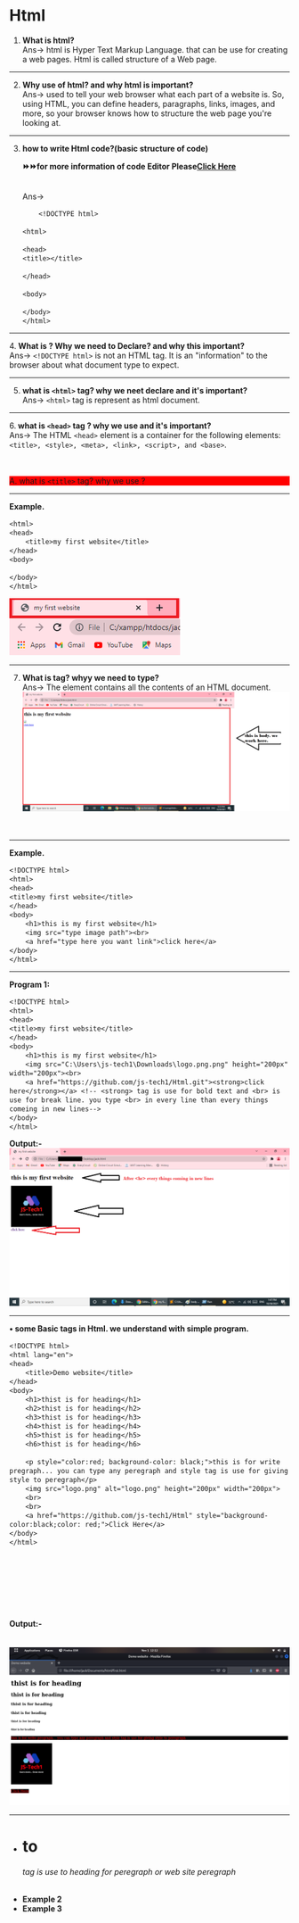 # Html

1. <strong>What is html?</strong><br>
	Ans-> html is Hyper Text Markup Language. that can be use for creating a web pages. Html is called structure of a Web page.

********************************************************************************************************************************************************************************* 
2. <strong>Why use of html? and why html is important?</strong><br>
Ans-> used to tell your web browser what each part of a website is. So, using HTML, you can define headers, paragraphs, links, images, and more, so your browser knows how to structure the web page you're looking at.
 
*********************************************************************************************************************************************************************************
3. <strong>how to write Html code?(basic structure of code)<p>⏩⏩for more information of code Editor Please<a href="more_information.md">Click Here</a></p></strong><br>
Ans->
	```language
		<!DOCTYPE html>

	<html>

	<head>
	<title></title>

	</head>

	<body>

	</body>
	</html>
	```



*********************************************************************************************************************************************************************************  
4.<strong> What is <!DOCTYPE html> ? Why we need to Declare? and why this important? </strong> <br>
 Ans-> ```<!DOCTYPE html>```  is not an HTML tag. It is an "information" to the browser about what document type to expect.
********************************************************************************************************************************************************************************
5. <strong>what is ```<html>``` tag?  why we neet declare and it's important?</strong><br>
 Ans-> ```<html>``` tag is represent as html document.
 ********************************************************************************************************************************************************************************
6.<strong> what is ```<head>``` tag ? why we use and it's important?</strong> <br>
 Ans-> The HTML ```<head>``` element is a container for the following elements: ```<title>, <style>, <meta>, <link>, <script>, and <base>```.
	<br>
	<br>				
	<p style="background-color: red">A. what is ```<title>``` tag? why we use ?</p>
	
*********************************************************************************************************************************************************************************
<strong>Example.</strong>	
		
```<!DOCTYPE html>
<html>
<head>
	<title>my first website</title>
</head>
<body>

</body>
</html>
```
<img src="first web site.png">
		
*********************************************************************************************************************************************************************************

7. <strong>What is <body> tag? whyy we need to type?</strong><br>
Ans-> The <body> element contains all the contents of an HTML document.<br>
	<img src="body.png"><br>
		<br>
		<br>
*********************************************************************************************************************************************************************************
<strong>Example.</strong>
```example
<!DOCTYPE html>
<html>
<head>
<title>my first website</title>
</head>
<body>
	<h1>this is my first website</h1>
	<img src="type image path"><br>
	<a href="type here you want link">click here</a>
</body>
</html>
```	
*******************************************************************************************************************************************************************************		
<strong>Program 1:</strong>
```
<!DOCTYPE html>
<html>
<head>
<title>my first website</title>
</head>
<body>
	<h1>this is my first website</h1>
	<img src="C:\Users\js-tech1\Downloads\logo.png.png" height="200px" width="200px"><br>
	<a href="https://github.com/js-tech1/Html.git"><strong>click here</strong></a> <!-- <strong> tag is use for bold text and <br> is use for break line. you type <br> in every line than every things comeing in new lines-->
</body>
</html>
```
		
<strong>Output:-</strong>
<br>
<img src="body_pr1.png">
		
******************************************************************************************************************************************************************

<strong>• some Basic tags in Html. we understand with simple program.</strong>
```
<!DOCTYPE html>
<html lang="en">
<head>
    <title>Demo website</title>
</head>
<body>
    <h1>thist is for heading</h1>
    <h2>thist is for heading</h2>
    <h3>thist is for heading</h3>
    <h4>thist is for heading</h4>
    <h5>thist is for heading</h5>
    <h6>thist is for heading</h6>

    <p style="color:red; background-color: black;">this is for write pregraph... you can type any peregraph and style tag is use for giving style to peregraph</p>
    <img src="logo.png" alt="logo.png" height="200px" width="200px">
    <br>
    <br>
    <a href="https://github.com/js-tech1/Html" style="background-color:black;color: red;">Click Here</a>
</body>
</html>
```
<br>
<br>
<br>
<br>
<br>
<br>
		
<strong>Output:-</strong>
<br>
<br>
<br>
<img src="demo.png">
		
******************************************************************************************************************************************************************
		
<ul>
<strong>
<li> <h1> to <h6> tag is use to heading for peregraph or web site peregraph</li>
<li>Example 2</li>
<li>Example 3</li>
</strong>
</ul>
